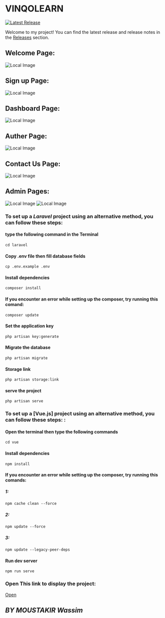 # VINQOLEARN
[![Latest Release](https://img.shields.io/github/v/release/v1nqour/VINQOLEARN?label=latest%20release&style=flat-square)](https://github.com/v1nqour/VINQOLEARN/releases/tag/V4)

Welcome to my project! You can find the latest release and release notes in the [Releases](https://github.com/v1nqour/VINQOLEARN/releases) section.

## **Welcome Page:**
![Local Image](Intro_page.PNG)

## **Sign up Page:**
![Local Image](sign_up_page.PNG)

## **Dashboard Page:**
![Local Image](Dashboard.PNG)

## **Auther Page:**
![Local Image](Auther.PNG)

## **Contact Us Page:**
![Local Image](contact_us.PNG)

## **Admin Pages:**
![Local Image](Admin1.JPG)
![Local Image](Admin2.JPG)

### To set up a ***Laravel*** project using an alternative method, you can follow these steps:
####  type the following command in the Terminal
`cd laravel` 
#### Copy .env file then fill database fields
`cp .env.example .env` 
#### Install dependencies
`composer install`  
#### If you encounter an error while setting up the composer, try running this comand:
`composer update`  
#### Set the application key
`php artisan key:generate`
#### Migrate the database
`php artisan migrate`
#### Storage link
`php artisan storage:link`
#### serve the project
`php artisan serve`

### To set up a [Vue.js] project using an alternative method, you can follow these steps: :
#### Open the terminal then type the following commands
`cd vue` 
#### Install dependencies
`npm install`  
#### If you encounter an error while setting up the composer, try running this comands:
##### 1:
`npm cache clean --force`
##### 2:
`npm update --force`
##### 3:
`npm update --legacy-peer-deps`
#### Run dev server
`npm run serve`  


### Open This link to display the project:
[Open](http://127.0.0.1:8000/)



## *BY MOUSTAKIR Wassim*
